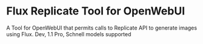 # Flux Replicate Tool for OpenWebUI
A Tool for OpenWebUI that permits calls to Replicate API to generate images using Flux. Dev, 1.1 Pro, Schnell models supported
